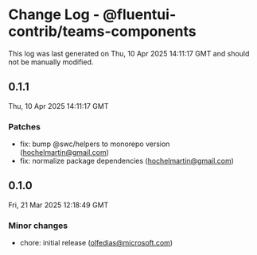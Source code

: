 # Change Log - @fluentui-contrib/teams-components

This log was last generated on Thu, 10 Apr 2025 14:11:17 GMT and should not be manually modified.

<!-- Start content -->

## 0.1.1

Thu, 10 Apr 2025 14:11:17 GMT

### Patches

- fix: bump @swc/helpers to monorepo version (hochelmartin@gmail.com)
- fix: normalize package dependencies (hochelmartin@gmail.com)

## 0.1.0

Fri, 21 Mar 2025 12:18:49 GMT

### Minor changes

- chore: initial release (olfedias@microsoft.com)
